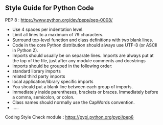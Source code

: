 ## Style Guide for Python Code

PEP 8 : <https://www.python.org/dev/peps/pep-0008/>

- Use 4 spaces per indentation level.
- Limit all lines to a maximum of 79 characters.
- Surround top-level function and class definitions with two blank lines.
- Code in the core Python distribution should always use UTF-8 (or ASCII in Python 2).
- Imports should usually be on separate lines. Imports are always put at the top of the file, just after any module comments and docstrings
- Imports should be grouped in the following order:
- standard library imports
- related third party imports
- local application/library specific imports
- You should put a blank line between each group of imports.
- Immediately inside parentheses, brackets or braces. Immediately before a comma, semicolon, or colon.
- Class names should normally use the CapWords convention.
- …..

Coding Style Check module : <https://pypi.python.org/pypi/pep8>
